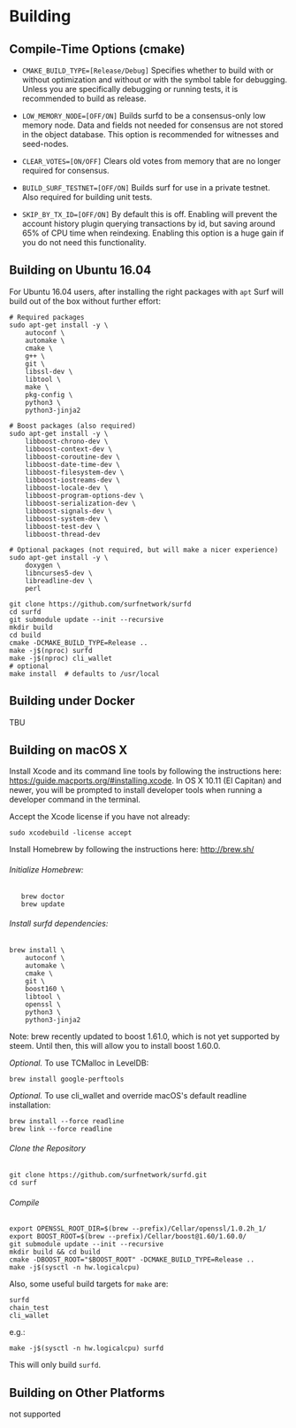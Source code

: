 # Building

## Compile-Time Options (cmake)

* `CMAKE_BUILD_TYPE=[Release/Debug]`
Specifies whether to build with or without optimization and without or with
the symbol table for debugging. Unless you are specifically debugging or
running tests, it is recommended to build as release.

* `LOW_MEMORY_NODE=[OFF/ON]`
Builds surfd to be a consensus-only low memory node. Data and fields not
needed for consensus are not stored in the object database.  This option is
recommended for witnesses and seed-nodes.

* `CLEAR_VOTES=[ON/OFF]`
Clears old votes from memory that are no longer required for consensus.

* `BUILD_SURF_TESTNET=[OFF/ON]`
Builds surf for use in a private testnet. Also required for building unit tests.

* `SKIP_BY_TX_ID=[OFF/ON]`
By default this is off. Enabling will prevent the account history plugin querying transactions 
by id, but saving around 65% of CPU time when reindexing. Enabling this option is a
huge gain if you do not need this functionality.


## Building on Ubuntu 16.04

For Ubuntu 16.04 users, after installing the right packages with `apt` Surf
will build out of the box without further effort:

    # Required packages
    sudo apt-get install -y \
        autoconf \
        automake \
        cmake \
        g++ \
        git \
        libssl-dev \
        libtool \
        make \
        pkg-config \
        python3 \
        python3-jinja2

    # Boost packages (also required)
    sudo apt-get install -y \
        libboost-chrono-dev \
        libboost-context-dev \
        libboost-coroutine-dev \
        libboost-date-time-dev \
        libboost-filesystem-dev \
        libboost-iostreams-dev \
        libboost-locale-dev \
        libboost-program-options-dev \
        libboost-serialization-dev \
        libboost-signals-dev \
        libboost-system-dev \
        libboost-test-dev \
        libboost-thread-dev

    # Optional packages (not required, but will make a nicer experience)
    sudo apt-get install -y \
        doxygen \
        libncurses5-dev \
        libreadline-dev \
        perl

    git clone https://github.com/surfnetwork/surfd
    cd surfd
    git submodule update --init --recursive
    mkdir build
    cd build
    cmake -DCMAKE_BUILD_TYPE=Release ..
    make -j$(nproc) surfd
    make -j$(nproc) cli_wallet
    # optional
    make install  # defaults to /usr/local

## Building under Docker

TBU

## Building on macOS X

Install Xcode and its command line tools by following the instructions here:
https://guide.macports.org/#installing.xcode.  In OS X 10.11 (El Capitan)
and newer, you will be prompted to install developer tools when running a
developer command in the terminal.

Accept the Xcode license if you have not already:

    sudo xcodebuild -license accept

Install Homebrew by following the instructions here: http://brew.sh/

###### Initialize Homebrew:

```
   brew doctor
   brew update
```

###### Install surfd dependencies:

    brew install \
        autoconf \
        automake \
        cmake \
        git \
        boost160 \
        libtool \
        openssl \
        python3 \
        python3-jinja2

Note: brew recently updated to boost 1.61.0, which is not yet supported by
steem. Until then, this will allow you to install boost 1.60.0.

*Optional.* To use TCMalloc in LevelDB:

    brew install google-perftools

*Optional.* To use cli_wallet and override macOS's default readline installation:

    brew install --force readline
    brew link --force readline

###### Clone the Repository

    git clone https://github.com/surfnetwork/surfd.git
    cd surf

###### Compile

    export OPENSSL_ROOT_DIR=$(brew --prefix)/Cellar/openssl/1.0.2h_1/
    export BOOST_ROOT=$(brew --prefix)/Cellar/boost@1.60/1.60.0/
    git submodule update --init --recursive
    mkdir build && cd build
    cmake -DBOOST_ROOT="$BOOST_ROOT" -DCMAKE_BUILD_TYPE=Release ..
    make -j$(sysctl -n hw.logicalcpu)

Also, some useful build targets for `make` are:

    surfd
    chain_test
    cli_wallet

e.g.:

    make -j$(sysctl -n hw.logicalcpu) surfd

This will only build `surfd`.

## Building on Other Platforms

not supported